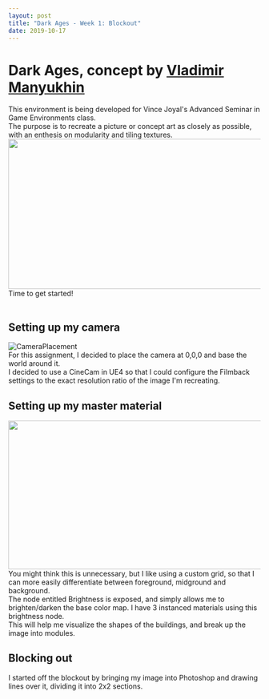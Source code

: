 ```yaml
---
layout: post
title: "Dark Ages - Week 1: Blockout"
date: 2019-10-17
---
```


Dark Ages, concept by [Vladimir Manyukhin](https://www.artstation.com/artwork/5yKeO)
===============

This environment is being developed for Vince Joyal's Advanced Seminar in Game Environments class.<br/>
The purpose is to recreate a picture or concept art as closely as possible, with an enthesis on modularity and tiling textures.<br/>
<img src="https://cdnb.artstation.com/p/assets/images/images/011/268/535/large/vladimir-manyukhin-dark-ages.jpg?1528716831" width="546" height="300" /><br/>
Time to get started!<br/>
<br/>

## Setting up my camera
![CameraPlacement](https://i.imgur.com/YDLKYX7.png)<br/>
For this assignment, I decided to place the camera at 0,0,0 and base the world around it.<br/>
I decided to use a CineCam in UE4 so that I could configure the Filmback settings to the exact resolution ratio of the image I'm recreating.<br/>

## Setting up my master material
<img src="https://i.imgur.com/9oMryIk.png" width="527" height="297" /><br/>
You might think this is unnecessary, but I like using a custom grid, so that I can more easily differentiate between foreground, midground and background.<br/>
The node entitled Brightness is exposed, and simply allows me to brighten/darken the base color map. I have 3 instanced materials using this brightness node.<br/>
This will help me visualize the shapes of the buildings, and break up the image into modules.<br/>

## Blocking out
I started off the blockout by bringing my image into Photoshop and drawing lines over it, dividing it into 2x2 sections.<br/>